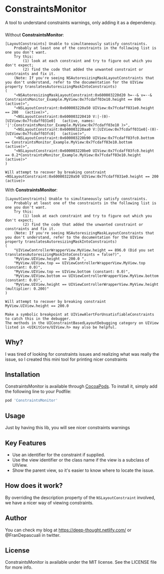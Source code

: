 # ConstraintsMonitor
A tool to understand constraints warnings, only adding it as a dependency.

###
Without **ConstraintsMonitor**:
```
[LayoutConstraints] Unable to simultaneously satisfy constraints.
	Probably at least one of the constraints in the following list is one you don't want. 
	Try this: 
		(1) look at each constraint and try to figure out which you don't expect; 
		(2) find the code that added the unwanted constraint or constraints and fix it. 
	(Note: If you're seeing NSAutoresizingMaskLayoutConstraints that you don't understand, refer to the documentation for the UIView property translatesAutoresizingMaskIntoConstraints) 
(
    "<NSAutoresizingMaskLayoutConstraint:0x600003220d20 h=--& v=--& ConstraintsMonitor_Example.MyView:0x7fcdaff03e10.height == 896   (active)>",
    "<NSLayoutConstraint:0x600003220a50 UIView:0x7fcdaff031e0.height == 200   (active)>",
    "<NSLayoutConstraint:0x600003220410 V:|-(0)-[UIView:0x7fcdaff031e0]   (active, names: '|':ConstraintsMonitor_Example.MyView:0x7fcdaff03e10 )>",
    "<NSLayoutConstraint:0x600003220aa0 V:[UIView:0x7fcdaff031e0]-(0)-[UIView:0x7fcdaff03fc0]   (active)>",
    "<NSLayoutConstraint:0x600003220b90 UIView:0x7fcdaff03fc0.bottom == ConstraintsMonitor_Example.MyView:0x7fcdaff03e10.bottom   (active)>",
    "<NSLayoutConstraint:0x600003220be0 UIView:0x7fcdaff03fc0.height == 0.2*ConstraintsMonitor_Example.MyView:0x7fcdaff03e10.height   (active)>"
)

Will attempt to recover by breaking constraint 
<NSLayoutConstraint:0x600003220a50 UIView:0x7fcdaff031e0.height == 200   (active)>
```

With **ConstraintsMonitor**:
```
[LayoutConstraints] Unable to simultaneously satisfy constraints.
	Probably at least one of the constraints in the following list is one you don't want. 
	Try this: 
		(1) look at each constraint and try to figure out which you don't expect; 
		(2) find the code that added the unwanted constraint or constraints and fix it. 
	(Note: If you're seeing NSAutoresizingMaskLayoutConstraints that you don't understand, refer to the documentation for the UIView property translatesAutoresizingMaskIntoConstraints) 
(
    "UIViewControllerWrapperView.MyView.height == 896.0 (Did you set translatesAutoresizingMaskIntoConstraints = false?)",
    "MyView.UIView.height == 200.0 ",
    "MyView.UIView.top == UIViewControllerWrapperView.MyView.top (constant: 0.0)",
    "MyView.UIView.top == UIView.bottom (constant: 0.0)",
    "MyView.UIView.bottom == UIViewControllerWrapperView.MyView.bottom (constant: 0.0)",
    "MyView.UIView.height == UIViewControllerWrapperView.MyView.height (multiplier: 0.200)"
)

Will attempt to recover by breaking constraint 
MyView.UIView.height == 200.0 

Make a symbolic breakpoint at UIViewAlertForUnsatisfiableConstraints to catch this in the debugger.
The methods in the UIConstraintBasedLayoutDebugging category on UIView listed in <UIKitCore/UIView.h> may also be helpful.
```

## Why?
I was tired of looking for constraints issues and realizing what was really the issue, so I created this mini tool for printing nicer constraints

## Installation
ConstraintsMonitor is available through [CocoaPods](https://cocoapods.org). To install
it, simply add the following line to your Podfile:

```ruby
pod 'ConstraintsMonitor'
```

## Usage
Just by having this lib, you will see nicer constraints warnings

## Key Features
* Use an identifier for the constraint if supplied.
* Use the view identifier or the class name if the view is a subclass of UIView.
* Show the parent view, so it's easier to know where to locate the issue.

## How does it work?
By overriding the description property of the `NSLayoutConstraint` involved, we have a nicer way of viewing constraints.

## Author
You can check my blog at https://deep-thought.netlify.com/ or @FranDepascuali in twitter.

## License
ConstraintsMonitor is available under the MIT license. See the LICENSE file for more info.
